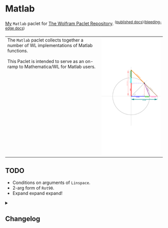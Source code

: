 # Matlab
[My](https://resources.wolframcloud.com/publishers/resources?PublisherID=TheRealCStover) `Matlab` paclet for [The Wolfram Paclet Repository](https://resources.wolframcloud.com/PacletRepository). <sup>([published docs]())</sup><sup>([bleeding-edge docs]())</sup>

<table>
  <tr>
    <td valign = "top">
      The <code>Matlab</code> paclet collects together a number of WL implementations of Matlab functions.
      <br><br>
        This Paclet is intended to serve as an on-ramp to Mathematica/WL for Matlab users.
    </td>
    <td valign = "top">
      <img src = "https://github.com/stoverc/Trigonometry/blob/main/img/Diagram1Trans_Tall.png" height="200%">
    </td>
  </tr>
 </table>
 
<!--[![View notebooks](https://wolfr.am/HAAhzkRq)](https://wolfr.am/15vauXgrU)-->
 
## TODO
* Conditions on arguments of <code>Linspace</code>.
* 2-arg form of <code>Rot90</code>.
* Expand expand expand!

<details>
<summary><h2>Changelog</h2></summary>
  <details>
  <summary><h4>20 Sep 2022</h4></summary>
  <ol>
    <li>Initial commit. This version contains definitions four functions plus some skeleton documentation for each. Much more fleshing out is needed.</li>
  </ol>
  </details>
</details>
